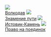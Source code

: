 ![](/books/sf_heroic/Мария%20Васильевна%20Семенова/Волкодав.jpg)  
[Волкодав](/books/sf_heroic/Мария%20Васильевна%20Семенова/Волкодав)
![](/books/sf_heroic/Мария%20Васильевна%20Семенова/Знамение%20пути.jpg)  
[Знамение пути](/books/sf_heroic/Мария%20Васильевна%20Семенова/Знамение%20пути)
![](/books/sf_heroic/Мария%20Васильевна%20Семенова/Истовик-Камень.jpg)  
[Истовик-Камень](/books/sf_heroic/Мария%20Васильевна%20Семенова/Истовик-Камень)
![](/books/sf_heroic/Мария%20Васильевна%20Семенова/Право%20на%20поединок.jpg)  
[Право на поединок](/books/sf_heroic/Мария%20Васильевна%20Семенова/Право%20на%20поединок)